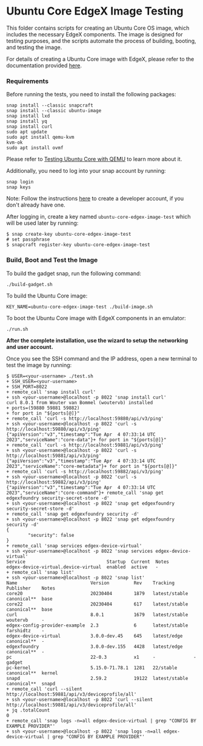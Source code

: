 # Ubuntu Core EdgeX Image Testing

This folder contains scripts for creating an Ubuntu Core OS image, which includes the necessary EdgeX components. The image is designed for testing purposes, and the scripts automate the process of building, booting, and testing the image. 

For details of creating a Ubuntu Core image with EdgeX, please refer to the documentation provided [here](https://docs.edgexfoundry.org/2.3/examples/Ch-OSImageWithEdgeX/#a-create-an-image-with-edgex-components).

### Requirements
Before running the tests, you need to install the following packages:
```
snap install --classic snapcraft
snap install --classic ubuntu-image
snap install lxd
snap install yq
snap install curl
sudo apt update
sudo apt install qemu-kvm
kvm-ok
sudo apt install ovmf
```
Please refer to [Testing Ubuntu Core with QEMU](https://ubuntu.com/core/docs/testing-with-qemu) to learn more about it.

Additionally, you need to log into your snap account by running:
```
snap login
snap keys
```
Note: Follow the instructions [here](https://snapcraft.io/docs/creating-your-developer-account) to create a developer account, if you don't already have one.

After logging in, create a key named `ubuntu-core-edgex-image-test` which will be used later by running:
```
$ snap create-key ubuntu-core-edgex-image-test
# set passphrase
$ snapcraft register-key ubuntu-core-edgex-image-test
```


### Build, Boot and Test the Image
To build the gadget snap, run the following command:
```
./build-gadget.sh
```
To build the Ubuntu Core image:
```
KEY_NAME=ubuntu-core-edgex-image-test ./build-image.sh
```
To boot the Ubuntu Core image with EdgeX components in an emulator:
```
./run.sh
```
**After the complete installation, use the wizard to setup the networking and user account.**

Once you see the SSH command and the IP address, open a new terminal to test the image by running:

```
$ USER=<your-username> ./test.sh
+ SSH_USER=<your-username>
+ SSH_PORT=8022
+ remote_call 'snap install curl'
+ ssh <your-username>@localhost -p 8022 'snap install curl'
curl 8.0.1 from Wouter van Bommel (woutervb) installed
+ ports=(59880 59881 59882)
+ for port in "${ports[@]}"
+ remote_call 'curl -s http://localhost:59880/api/v3/ping'
+ ssh <your-username>@localhost -p 8022 'curl -s http://localhost:59880/api/v3/ping'
{"apiVersion":"v3","timestamp":"Tue Apr  4 07:33:14 UTC 2023","serviceName":"core-data"}+ for port in "${ports[@]}"
+ remote_call 'curl -s http://localhost:59881/api/v3/ping'
+ ssh <your-username>@localhost -p 8022 'curl -s http://localhost:59881/api/v3/ping'
{"apiVersion":"v3","timestamp":"Tue Apr  4 07:33:14 UTC 2023","serviceName":"core-metadata"}+ for port in "${ports[@]}"
+ remote_call 'curl -s http://localhost:59882/api/v3/ping'
+ ssh <your-username>@localhost -p 8022 'curl -s http://localhost:59882/api/v3/ping'
{"apiVersion":"v3","timestamp":"Tue Apr  4 07:33:14 UTC 2023","serviceName":"core-command"}+ remote_call 'snap get edgexfoundry security-secret-store -d'
+ ssh <your-username>@localhost -p 8022 'snap get edgexfoundry security-secret-store -d'
+ remote_call 'snap get edgexfoundry security -d'
+ ssh <your-username>@localhost -p 8022 'snap get edgexfoundry security -d'
{
        "security": false
}
+ remote_call 'snap services edgex-device-virtual'
+ ssh <your-username>@localhost -p 8022 'snap services edgex-device-virtual'
Service                              Startup  Current  Notes
edgex-device-virtual.device-virtual  enabled  active   -
+ remote_call 'snap list'
+ ssh <your-username>@localhost -p 8022 'snap list'
Name                           Version         Rev    Tracking       Publisher    Notes
core20                         20230404        1879   latest/stable  canonical**  base
core22                         20230404        617    latest/stable  canonical**  base
curl                           8.0.1           1679   latest/stable  woutervb     -
edgex-config-provider-example  2.3             6      latest/stable  farshidtz    -
edgex-device-virtual           3.0.0-dev.45    645    latest/edge    canonical**  -
edgexfoundry                   3.0.0-dev.155   4428   latest/edge    canonical**  -
pc                             22-0.3          x1     -              -            gadget
pc-kernel                      5.15.0-71.78.1  1281   22/stable      canonical**  kernel
snapd                          2.59.2          19122  latest/stable  canonical**  snapd
+ remote_call 'curl --silent http://localhost:59881/api/v3/deviceprofile/all'
+ ssh <your-username>@localhost -p 8022 'curl --silent http://localhost:59881/api/v3/deviceprofile/all'
+ jq .totalCount
0
+ remote_call 'snap logs -n=all edgex-device-virtual | grep "CONFIG BY EXAMPLE PROVIDER"'
+ ssh <your-username>@localhost -p 8022 'snap logs -n=all edgex-device-virtual | grep "CONFIG BY EXAMPLE PROVIDER"'

```
